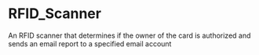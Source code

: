 # RFID_Scanner
An RFID scanner that determines if the owner of the card is authorized and sends an email report to a specified email account
